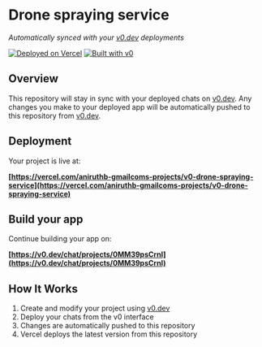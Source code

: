 # Drone spraying service

*Automatically synced with your [v0.dev](https://v0.dev) deployments*

[![Deployed on Vercel](https://img.shields.io/badge/Deployed%20on-Vercel-black?style=for-the-badge&logo=vercel)](https://vercel.com/aniruthb-gmailcoms-projects/v0-drone-spraying-service)
[![Built with v0](https://img.shields.io/badge/Built%20with-v0.dev-black?style=for-the-badge)](https://v0.dev/chat/projects/0MM39psCrnl)

## Overview

This repository will stay in sync with your deployed chats on [v0.dev](https://v0.dev).
Any changes you make to your deployed app will be automatically pushed to this repository from [v0.dev](https://v0.dev).

## Deployment

Your project is live at:

**[https://vercel.com/aniruthb-gmailcoms-projects/v0-drone-spraying-service](https://vercel.com/aniruthb-gmailcoms-projects/v0-drone-spraying-service)**

## Build your app

Continue building your app on:

**[https://v0.dev/chat/projects/0MM39psCrnl](https://v0.dev/chat/projects/0MM39psCrnl)**

## How It Works

1. Create and modify your project using [v0.dev](https://v0.dev)
2. Deploy your chats from the v0 interface
3. Changes are automatically pushed to this repository
4. Vercel deploys the latest version from this repository